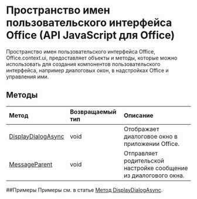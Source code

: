 # Пространство имен пользовательского интерфейса Office (API JavaScript для Office)

Пространство имен пользовательского интерфейса Office, Office.context.ui, предоставляет объекты и методы, которые можно использовать для создания компонентов пользовательского интерфейса, например диалоговых окон, в надстройках Office и управления ими. 

## Методы

| Метод           | Возвращаемый тип    |Описание|
|:---------------|:--------|:----------|
|[DisplayDialogAsync](officeui.displaydialogasync.md)|void|Отображает диалоговое окно в приложении Office.|
|[MessageParent](officeui.messageparent.md)|void|Отправляет родительской настройке сообщение из диалогового окна.|

##Примеры
Примеры см. в статье [Метод DisplayDialogAsync](officeui.displaydialogasync.md).
